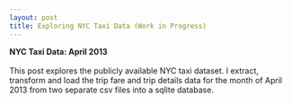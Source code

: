 ```yaml
---
layout: post
title: Exploring NYC Taxi Data (Work in Progress)
---
```


**NYC Taxi Data: April 2013**  <br />  <br />  This post explores the publicly available NYC taxi dataset. I extract, transform and load the trip fare and trip details data for the month of April 2013 from two separate csv files into a sqlite database.
